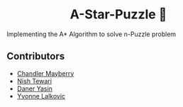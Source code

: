 <h1 align="center">A-Star-Puzzle 🌟</h1>
Implementing the A* Algorithm to solve n-Puzzle problem 

## Contributors

- [Chandler Mayberry](https://github.com/mainmanchandler)<br/>
- [Nish Tewari](https://github.com/NishTewari)<br/>
- [Daner Yasin](https://github.com/danerkestey)<br/>
- [Yvonne Lalkovic](https://github.com)<br/>
